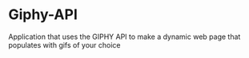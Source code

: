 # Giphy-API
Application that uses the GIPHY API to make a dynamic web page that populates with gifs of your choice
